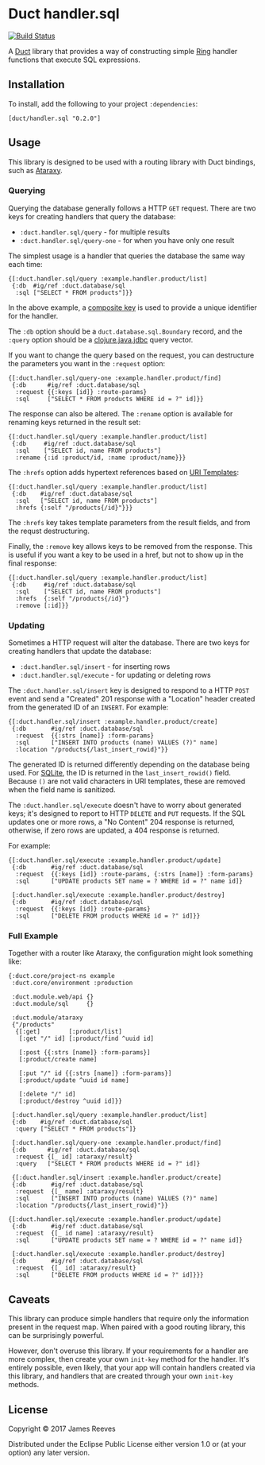 # Duct handler.sql

[![Build Status](https://travis-ci.org/duct-framework/handler.sql.svg?branch=master)](https://travis-ci.org/duct-framework/handler.sql)

A [Duct][] library that provides a way of constructing simple [Ring][]
handler functions that execute SQL expressions.

[duct]: https://github.com/duct-framework/duct
[ring]: https://github.com/ring-clojure/ring

## Installation

To install, add the following to your project `:dependencies`:

    [duct/handler.sql "0.2.0"]

## Usage

This library is designed to be used with a routing library with Duct
bindings, such as [Ataraxy][].

[ataraxy]: https://github.com/duct-framework/module.ataraxy

### Querying

Querying the database generally follows a HTTP `GET` request. There
are two keys for creating handlers that query the database:

* `:duct.handler.sql/query`     - for multiple results
* `:duct.handler.sql/query-one` - for when you have only one result

The simplest usage is a handler that queries the database the same way
each time:

```edn
{[:duct.handler.sql/query :example.handler.product/list]
 {:db  #ig/ref :duct.database/sql
  :sql ["SELECT * FROM products"]}}
```

In the above example, a [composite key][] is used to provide a unique
identifier for the handler.

The `:db` option should be a `duct.database.sql.Boundary` record, and
the `:query` option should be a [clojure.java.jdbc][] query vector.

If you want to change the query based on the request, you can
destructure the parameters you want in the `:request` option:

```edn
{[:duct.handler.sql/query-one :example.handler.product/find]
 {:db      #ig/ref :duct.database/sql
  :request {{:keys [id]} :route-params}
  :sql     ["SELECT * FROM products WHERE id = ?" id]}}
```

The response can also be altered. The `:rename` option is available
for renaming keys returned in the result set:

```edn
{[:duct.handler.sql/query :example.handler.product/list]
 {:db     #ig/ref :duct.database/sql
  :sql    ["SELECT id, name FROM products"]
  :rename {:id :product/id, :name :product/name}}}
```

The `:hrefs` option adds hypertext references based on [URI
Templates][]:

```edn
{[:duct.handler.sql/query :example.handler.product/list]
 {:db    #ig/ref :duct.database/sql
  :sql   ["SELECT id, name FROM products"]
  :hrefs {:self "/products{/id}"}}}
```

The `:hrefs` key takes template parameters from the result fields, and
from the requst destructuring.

Finally, the `:remove` key allows keys to be removed from the
response. This is useful if you want a key to be used in a href, but
not to show up in the final response:

```edn
{[:duct.handler.sql/query :example.handler.product/list]
 {:db     #ig/ref :duct.database/sql
  :sql    ["SELECT id, name FROM products"]
  :hrefs  {:self "/products{/id}"}
  :remove [:id]}}
```

[composite key]:     https://github.com/weavejester/integrant#composite-keys
[clojure.java.jdbc]: https://github.com/clojure/java.jdbc
[uri templates]:     https://tools.ietf.org/html/rfc6570

### Updating

Sometimes a HTTP request will alter the database. There are two keys
for creating handlers that update the database:

* `:duct.handler.sql/insert`  - for inserting rows
* `:duct.handler.sql/execute` - for updating or deleting rows

The `:duct.handler.sql/insert` key is designed to respond to a HTTP
`POST` event and send a "Created" 201 response with a "Location"
header created from the generated ID of an `INSERT`. For example:

```edn
{[:duct.handler.sql/insert :example.handler.product/create]
 {:db       #ig/ref :duct.database/sql
  :request  {{:strs [name]} :form-params}
  :sql      ["INSERT INTO products (name) VALUES (?)" name]
  :location "/products{/last_insert_rowid}"}}
```

The generated ID is returned differently depending on the database
being used. For [SQLite][], the ID is returned in the
`last_insert_rowid()` field. Because `()` are not valid characters in
URI templates, these are removed when the field name is sanitized.

The `:duct.handler.sql/execute` doesn't have to worry about generated
keys; it's designed to report to HTTP `DELETE` and `PUT` requests. If
the SQL updates one or more rows, a "No Content" 204 response is
returned, otherwise, if zero rows are updated, a 404 response is
returned.

For example:

```edn
{[:duct.handler.sql/execute :example.handler.product/update]
 {:db       #ig/ref :duct.database/sql
  :request  {{:keys [id]} :route-params, {:strs [name]} :form-params}
  :sql      ["UPDATE products SET name = ? WHERE id = ?" name id]}
  
 [:duct.handler.sql/execute :example.handler.product/destroy]
 {:db       #ig/ref :duct.database/sql
  :request  {{:keys [id]} :route-params}
  :sql      ["DELETE FROM products WHERE id = ?" id]}}
```

[sqlite]: https://sqlite.org/

### Full Example

Together with a router like Ataraxy, the configuration might look
something like:

```edn
{:duct.core/project-ns example
 :duct.core/environment :production

 :duct.module.web/api {}
 :duct.module/sql     {}

 :duct.module/ataraxy
 {"/products"
  {[:get]        [:product/list]
   [:get "/" id] [:product/find ^uuid id]
   
   [:post {{:strs [name]} :form-params}]
   [:product/create name]
   
   [:put "/" id {{:strs [name]} :form-params}]
   [:product/update ^uuid id name]
   
   [:delete "/" id]
   [:product/destroy ^uuid id]}}

 [:duct.handler.sql/query :example.handler.product/list]
 {:db    #ig/ref :duct.database/sql
  :query ["SELECT * FROM products"]}

 [:duct.handler.sql/query-one :example.handler.product/find]
 {:db      #ig/ref :duct.database/sql
  :request {[_ id] :ataraxy/result}
  :query   ["SELECT * FROM products WHERE id = ?" id]}
  
 {[:duct.handler.sql/insert :example.handler.product/create]
 {:db       #ig/ref :duct.database/sql
  :request  {[_ name] :ataraxy/result}
  :sql      ["INSERT INTO products (name) VALUES (?)" name]
  :location "/products{/last_insert_rowid}"}}

{[:duct.handler.sql/execute :example.handler.product/update]
 {:db       #ig/ref :duct.database/sql
  :request  {[_ id name] :ataraxy/result}
  :sql      ["UPDATE products SET name = ? WHERE id = ?" name id]}
  
 [:duct.handler.sql/execute :example.handler.product/destroy]
 {:db       #ig/ref :duct.database/sql
  :request  {[_ id] :ataraxy/result}
  :sql      ["DELETE FROM products WHERE id = ?" id]}}}
```


## Caveats

This library can produce simple handlers that require only the
information present in the request map. When paired with a good
routing library, this can be surprisingly powerful.

However, don't overuse this library. If your requirements for a
handler are more complex, then create your own `init-key` method for
the handler. It's entirely possible, even likely, that your app will
contain handlers created via this library, and handlers that are
created through your own `init-key` methods.

## License

Copyright © 2017 James Reeves

Distributed under the Eclipse Public License either version 1.0 or (at
your option) any later version.
